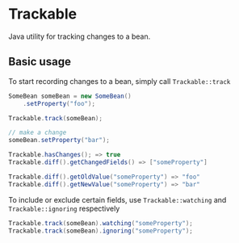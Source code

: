 # Trackable
Java utility for tracking changes to a bean.

## Basic usage
To start recording changes to a bean, simply call `Trackable::track`
```java
SomeBean someBean = new SomeBean()
    .setProperty("foo");

Trackable.track(someBean);

// make a change
someBean.setProperty("bar");

Trackable.hasChanges(); => true
Trackable.diff().getChangedFields() => ["someProperty"]

Trackable.diff().getOldValue("someProperty") => "foo"
Trackable.diff().getNewValue("someProperty") => "bar"
```

To include or exclude certain fields, use `Trackable::watching` and `Trackable::ignoring` respectively
```java
Trackable.track(someBean).watching("someProperty");
Trackable.track(someBean).ignoring("someProperty");
```
